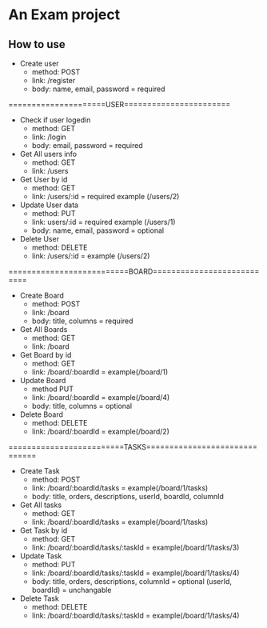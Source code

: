 # An Exam project
## How to use
* Create user
  - method: POST
  - link: /register
  - body: name, email, password = required

=====================USER=======================

* Check if user logedin
  - method: GET
  - link: /login
  - body: email, password = required
* Get All users info
  - method: GET
  - link: /users
* Get User by id
  - method: GET
  - link: /users/:id = required   example (/users/2)
* Update User data
  - method: PUT
  - link: users/:id = required  example (/users/1)
  - body: name, email, password = optional
* Delete User
  - method: DELETE
  - link: /users/:id = example (/users/2)

==========================BOARD===========================

* Create Board
  - method: POST
  - link: /board
  - body: title, columns = required
* Get All Boards
  - method: GET
  - link: /board
* Get Board by id
  - method: GET
  - link: /board/:boardId = example(/board/1)
* Update Board
  - method PUT
  - link: /board/:boardId = example(/board/4)
  - body: title, columns = optional
* Delete Board
  - method: DELETE
  - link: /board/:boardId = example(/board/2)

=========================TASKS==============================

* Create Task
  - method: POST
  - link: /board/:boardId/tasks = example(/board/1/tasks)
  - body: title, orders, descriptions, userId, boardId, columnId
* Get All tasks
  - method: GET
  - link: /board/:boardId/tasks = example(/board/1/tasks)
* Get Task by id
  - method: GET
  - link: /board/:boardId/tasks/:taskId = example(/board/1/tasks/3)
* Update Task
  - method: PUT
  - link: /board/:boardId/tasks/:taskId = example(/board/1/tasks/4)
  - body: title, orders, descriptions, columnId = optional    (userId, boardId) = unchangable
* Delete Task
  - method: DELETE
  - link: /board/:boardId/tasks/:taskId = example(/board/1/tasks/4)

